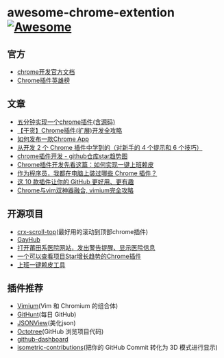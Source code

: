 # awesome-chrome-extention  [![Awesome](https://awesome.re/badge.svg)](https://awesome.re)


## 官方
* [chrome开发官方文档](https://developer.chrome.com/extensions)
* [Chrome插件英雄榜](https://github.com/zhaoolee/ChromeAppHeroes)

## 文章
* [五分钟实现一个chrome插件(含源码)](https://juejin.im/post/5d60e26de51d453bb13b6639)
* [【干货】Chrome插件(扩展)开发全攻略](https://www.cnblogs.com/liuxianan/p/chrome-plugin-develop.html)
* [如何发布一款Chrome App](https://segmentfault.com/a/1190000000354014)
* [从开发 2 个 Chrome 插件中学到的（对新手的 4 个提示和 6 个技巧）](https://juejin.im/post/58e6e86eac502e006c2b1307)
* [chrome插件开发 - github仓库star趋势图](https://juejin.im/post/5d062363e51d454f73356d47)
* [Chrome插件开发先看这篇：如何实现一键上班赖皮](https://juejin.im/post/5c14e64a5188256e047d8e44)
* [作为程序员，我都在电脑上装过哪些 Chrome 插件？](https://zhuanlan.zhihu.com/p/77880743)
* [这 10 款插件让你的 GitHub 更好用、更有趣](https://mp.weixin.qq.com/s?__biz=MzAxOTcxNTIwNQ==&mid=2457914733&idx=1&sn=7f97fc332d5dc95c7e595d0cf96375f7&chksm=8cb6a887bbc121919e49d69ded9c983f07c38ff119105530b14e626b400c835a86c83d1fbffb&scene=21#wechat_redirect)
* [Chrome与vim双神器融合, vimium完全攻略](https://www.jianshu.com/p/f803bbba0ba5)


## 开源项目
* [crx-scroll-top](https://github.com/abc-club/crx-scroll-top)(最好用的滚动到顶部chrome插件)
* [GayHub](https://github.com/jawil/GayHub)
* [打开莆田系医院网站，发出警告提醒、显示医院信息](https://github.com/hustcc/PTHospital.chrome)
* [一个可以查看项目Star增长趋势的Chrome插件](https://github.com/SmallStoneSK/github-star-trend)
* [上班一键赖皮工具](https://github.com/wanthering/laipi)


## 插件推荐
* [Vimium]()(Vim 和 Chromium 的组合体)
* [GitHunt]()(每日 GitHub)
* [JSONView]()(美化json)
* [Octotree]()(GitHub 浏览项目代码)
* [github-dashboard]()
* [isometric-contributions]()(把你的 GitHub Commit 转化为 3D 模式进行显示)
